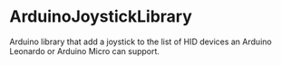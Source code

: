 # ArduinoJoystickLibrary
Arduino library that add a joystick to the list of HID devices an Arduino Leonardo or Arduino Micro can support.
